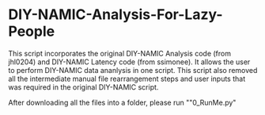# DIY-NAMIC-Analysis-For-Lazy-People
This script incorporates the original DIY-NAMIC Analysis code (from jhl0204) and DIY-NAMIC Latency code (from ssimonee).  It allows the user to perform DIY-NAMIC data ananlysis in one script.  This script also removed all the intermediate manual file rearrangement steps and user inputs that was required in the original DIY-NAMIC script. 


After downloading all the files into a folder, please run ""0_RunMe.py"
